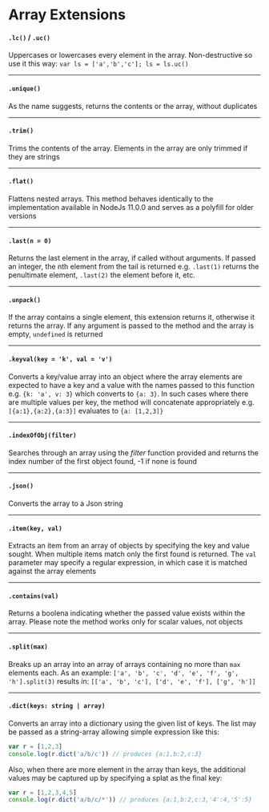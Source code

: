 # Array Extensions

#### `.lc()` / `.uc()`

Uppercases or lowercases every element in the array.  Non-destructive so use it this
way: `var ls = ['a','b','c']; ls = ls.uc()`

<hr>

#### `.unique()`

As the name suggests, returns the contents or the array, without duplicates

<hr>

#### `.trim()`

Trims the contents of the array.  Elements in the array are only trimmed if they are strings

<hr>

#### `.flat()`

Flattens nested arrays.  This method behaves identically to the implementation available 
in NodeJs 11.0.0 and serves as a polyfill for older versions

<hr>

#### `.last(n = 0)`

Returns the last element in the array, if called without arguments.  If passed an
integer, the nth element from the tail is returned e.g. `.last(1)` returns the penultimate
element, `.last(2)` the element before it, etc.

<hr>

#### `.unpack()`

If the array contains a single element, this extension returns it, otherwise it returns
the array.  If any argument is passed to the method and the array is empty, `undefined`
is returned

<hr>

#### `.keyval(key = 'k', val = 'v')`

Converts a key/value array into an object where the array elements are expected to have
a key and a value with the names passed to this function e.g. `{k: 'a', v: 3}` which 
converts to `{a: 3}`.  In such cases where there are multiple values per key, the method
will concatenate appropriately e.g. `[{a:1},{a:2},{a:3}]` evaluates to `{a: [1,2,3]}`

<hr>

#### `.indexOfObj(filter)`

Searches through an array using the *filter* function provided and returns the index
number of the first object found, -1 if none is found

<hr>

#### `.json()`

Converts the array to a Json string

<hr>

#### `.item(key, val)`

Extracts an item from an array of objects by specifying the key and value sought.  When
multiple items match only the first found is returned.  The `val` parameter may specify
a regular expression, in which case it is matched against the array elements

<hr>

#### `.contains(val)`

Returns a boolena indicating whether the passed value exists within the array.  Please note
the method works only for scalar values, not objects

<hr>

#### `.split(max)`

Breaks up an array into an array of arrays containing no more than `max` elements each.  As
an example: `['a', 'b', 'c', 'd', 'e', 'f', 'g', 'h'].split(3)` results in:
`[['a', 'b', 'c'], ['d', 'e', 'f'], ['g', 'h']]`

<hr>

#### `.dict(keys: string | array)`

Converts an array into a dictionary using the given list of keys.  The list may be passed as a string-array allowing simple expression like this:
```js
var r = [1,2,3]
console.log(r.dict('a/b/c')) // produces {a:1,b:2,c:3}
```
Also, when there are more element in the array than keys, the additional values may be captured up by specifying a splat as the final key:
```js
var r = [1,2,3,4,5]
console.log(r.dict('a/b/c/*')) // produces {a:1,b:2,c:3,'4':4,'5':5}
```
